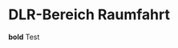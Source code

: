 DLR-Bereich Raumfahrt
==============================================================
**bold** Test


